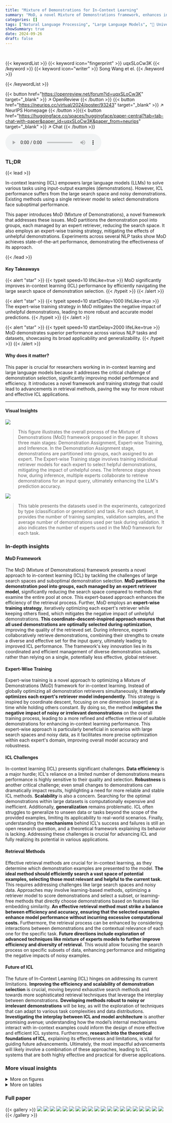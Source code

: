 ```yaml
---
title: "Mixture of Demonstrations for In-Context Learning"
summary: "MoD, a novel Mixture of Demonstrations framework, enhances in-context learning by partitioning demonstration pools and employing expert-wise training, achieving state-of-the-art performance."
categories: []
tags: ["Natural Language Processing", "Large Language Models", "🏢 University of Virginia",]
showSummary: true
date: 2024-09-26
draft: false
---
```


<br>

{{< keywordList >}}
{{< keyword icon="fingerprint" >}} uqxSLoCw3K {{< /keyword >}}
{{< keyword icon="writer" >}} Song Wang et el. {{< /keyword >}}
 
{{< /keywordList >}}

{{< button href="https://openreview.net/forum?id=uqxSLoCw3K" target="_blank" >}}
↗ OpenReview
{{< /button >}}
{{< button href="https://neurips.cc/virtual/2024/poster/93243" target="_blank" >}}
↗ NeurIPS Homepage
{{< /button >}}{{< button href="https://huggingface.co/spaces/huggingface/paper-central?tab=tab-chat-with-paper&paper_id=uqxSLoCw3K&paper_from=neurips" target="_blank" >}}
↗ Chat
{{< /button >}}



<audio controls>
    <source src="https://ai-paper-reviewer.com/uqxSLoCw3K/podcast.wav" type="audio/wav">
    Your browser does not support the audio element.
</audio>


### TL;DR


{{< lead >}}

In-context learning (ICL) empowers large language models (LLMs) to solve various tasks using input-output examples (demonstrations). However, ICL performance suffers from the large search space and noisy demonstrations.  Existing methods using a single retriever model to select demonstrations face suboptimal performance. 

This paper introduces MoD (Mixture of Demonstrations), a novel framework that addresses these issues. MoD partitions the demonstration pool into groups, each managed by an expert retriever, reducing the search space. It also employs an expert-wise training strategy, mitigating the effects of unhelpful demonstrations. Experiments across several NLP tasks show MoD achieves state-of-the-art performance, demonstrating the effectiveness of its approach.

{{< /lead >}}


#### Key Takeaways

{{< alert "star" >}}
{{< typeit speed=10 lifeLike=true >}} MoD significantly improves in-context learning (ICL) performance by efficiently navigating the large search space of demonstration selection. {{< /typeit >}}
{{< /alert >}}

{{< alert "star" >}}
{{< typeit speed=10 startDelay=1000 lifeLike=true >}} The expert-wise training strategy in MoD mitigates the negative impact of unhelpful demonstrations, leading to more robust and accurate model predictions. {{< /typeit >}}
{{< /alert >}}

{{< alert "star" >}}
{{< typeit speed=10 startDelay=2000 lifeLike=true >}} MoD demonstrates superior performance across various NLP tasks and datasets, showcasing its broad applicability and generalizability. {{< /typeit >}}
{{< /alert >}}

#### Why does it matter?
This paper is crucial for researchers working in in-context learning and large language models because it addresses the critical challenge of demonstration selection, significantly improving model performance and efficiency.  It introduces a novel framework and training strategy that could lead to advancements in retrieval methods, paving the way for more robust and effective ICL applications.

------
#### Visual Insights



![](https://ai-paper-reviewer.com/uqxSLoCw3K/figures_3_1.jpg)

> This figure illustrates the overall process of the Mixture of Demonstrations (MoD) framework proposed in the paper. It shows three main stages: Demonstration Assignment, Expert-wise Training, and Inference.  In the Demonstration Assignment stage, demonstrations are partitioned into groups, each assigned to an expert. The Expert-wise Training stage involves training individual retriever models for each expert to select helpful demonstrations, mitigating the impact of unhelpful ones.  The Inference stage shows how, during inference, multiple experts collaborate to retrieve demonstrations for an input query, ultimately enhancing the LLM's prediction accuracy.





![](https://ai-paper-reviewer.com/uqxSLoCw3K/tables_5_1.jpg)

> This table presents the datasets used in the experiments, categorized by type (classification or generation) and task.  For each dataset, it provides the number of training samples, validation samples, and the average number of demonstrations used per task during validation. It also indicates the number of experts used in the MoD framework for each task.





### In-depth insights


#### MoD Framework
The MoD (Mixture of Demonstrations) framework presents a novel approach to in-context learning (ICL) by tackling the challenges of large search spaces and suboptimal demonstration selection.  **MoD partitions the demonstration pool into groups, each managed by an expert retriever model**, significantly reducing the search space compared to methods that examine the entire pool at once.  This expert-based approach enhances the efficiency of the retrieval process.  Further, MoD employs an **expert-wise training strategy**, iteratively optimizing each expert's retriever while keeping others fixed, which mitigates the negative impact of unhelpful demonstrations.  **This coordinate-descent-inspired approach ensures that all used demonstrations are optimally selected during optimization**, improving the quality of the retrieved set.  During inference, experts collaboratively retrieve demonstrations, combining their strengths to create a diverse and effective set for the input query, ultimately leading to improved ICL performance.  The framework's key innovation lies in its coordinated and efficient management of diverse demonstration subsets, rather than relying on a single, potentially less effective, global retriever.

#### Expert-Wise Training
Expert-wise training is a novel approach to optimizing a Mixture of Demonstrations (MoD) framework for in-context learning.  Instead of globally optimizing all demonstration retrievers simultaneously, it **iteratively optimizes each expert's retriever model independently**. This strategy is inspired by coordinate descent, focusing on one dimension (expert) at a time while holding others constant.  By doing so, the method **mitigates the negative impact of noisy or irrelevant demonstrations** on the overall training process, leading to a more refined and effective retrieval of suitable demonstrations for enhancing in-context learning performance.  This expert-wise approach is particularly beneficial in scenarios with large search spaces and noisy data, as it facilitates more precise optimization within each expert's domain, improving overall model accuracy and robustness.

#### ICL Challenges
In-context learning (ICL) presents significant challenges.  **Data efficiency** is a major hurdle; ICL's reliance on a limited number of demonstrations means performance is highly sensitive to their quality and selection.  **Robustness** is another critical challenge; even small changes to demonstrations can dramatically impact results, highlighting a need for more reliable and stable ICL methods. **Scalability** is also a concern.  Searching for the optimal demonstrations within large datasets is computationally expensive and inefficient.  Additionally, **generalization** remains problematic. ICL often struggles to generalize to unseen data or tasks beyond the scope of the provided examples, limiting its applicability to real-world scenarios.  Finally, understanding the **mechanisms** behind ICL's success and failures is still an open research question, and a theoretical framework explaining its behavior is lacking. Addressing these challenges is crucial for advancing ICL and fully realizing its potential in various applications.

#### Retrieval Methods
Effective retrieval methods are crucial for in-context learning, as they determine which demonstration examples are presented to the model.  **The ideal method should efficiently search a vast space of potential examples, selecting those most relevant and helpful to the current task.**  This requires addressing challenges like large search spaces and noisy data.  Approaches may involve learning-based methods, optimizing a retriever model to score demonstrations and select a subset, or learning-free methods that directly choose demonstrations based on features like embedding similarity. **An effective retrieval method must strike a balance between efficiency and accuracy, ensuring that the selected examples enhance model performance without incurring excessive computational costs.**  Furthermore, the retrieval process can be enhanced by considering interactions between demonstrations and the contextual relevance of each one for the specific task.  **Future directions include exploration of advanced techniques like mixture of experts models to further improve efficiency and diversity of retrieval.** This would allow focusing the search process on specific subsets of data, enhancing performance and mitigating the negative impacts of noisy examples.

#### Future of ICL
The future of In-Context Learning (ICL) hinges on addressing its current limitations.  **Improving the efficiency and scalability of demonstration selection** is crucial, moving beyond exhaustive search methods and towards more sophisticated retrieval techniques that leverage the interplay between demonstrations.  **Developing methods robust to noisy or irrelevant demonstrations** will be key, as will the exploration of techniques that can adapt to various task complexities and data distributions.  **Investigating the interplay between ICL and model architecture** is another promising avenue; understanding how the model’s internal mechanisms interact with in-context examples could inform the design of more effective and efficient ICL systems.  Furthermore, **research into the theoretical foundations of ICL**, explaining its effectiveness and limitations, is vital for guiding future advancements. Ultimately, the most impactful advancements will likely involve a combination of these approaches, leading to ICL systems that are both highly effective and practical for diverse applications.


### More visual insights

<details>
<summary>More on figures
</summary>


![](https://ai-paper-reviewer.com/uqxSLoCw3K/figures_7_1.jpg)

> This figure shows the performance gain of the MoD model over the CEIL baseline across four different datasets (SST-5, CMSQA, GeoQ, MTOP) while varying the number of in-context demonstrations.  The x-axis represents the number of in-context demonstrations used, ranging from 4 to 48. The y-axis shows the absolute performance improvement achieved by MoD compared to CEIL.  Each dataset is represented by a different colored line, showing how the performance difference changes as more demonstrations are provided.  The figure visually depicts the impact of varying demonstration numbers on the MoD model's improved accuracy and the differences across various datasets.


![](https://ai-paper-reviewer.com/uqxSLoCw3K/figures_8_1.jpg)

> This figure presents the results of an ablation study conducted to evaluate the impact of two key components of the MoD framework: the mixture-of-experts design and the expert-wise training.  The x-axis represents four different datasets (SST5, CMSQA, GeoQ, MTOP), and the y-axis shows the model performance.  Three bars for each dataset represent the performance of the full MoD model, MoD without the mixture-of-experts design (MoD w/o E), and MoD without expert-wise training (MoD w/o C). The error bars represent standard deviations.  The results visually demonstrate the contributions of each component to the overall performance.


</details>




<details>
<summary>More on tables
</summary>


![](https://ai-paper-reviewer.com/uqxSLoCw3K/tables_6_1.jpg)
> This table presents a comparison of the proposed MoD method against several baselines across various NLP datasets.  It shows the absolute performance improvement of MoD over the CEIL baseline for both classification and generation tasks.  The best results for each dataset are highlighted in bold.

![](https://ai-paper-reviewer.com/uqxSLoCw3K/tables_7_1.jpg)
> This table presents the performance comparison of MoD and other baselines (TopK-BERT, EPR, CEIL) on two compositional datasets: GeoQuery and SMCalFlow-CS.  Each dataset has two subsets: a standard non-compositional set (S) and a compositional set (C) that includes cross-domain examples. The results are reported in terms of absolute performance gains of MoD compared to CEIL, showing MoD's superior performance across all datasets, particularly in the compositional subsets.

![](https://ai-paper-reviewer.com/uqxSLoCw3K/tables_8_1.jpg)
> This table presents the results of a robustness study evaluating the transferability of the MoD framework across different LLMs.  Retriever models trained on one LLM (GPT-Neo and LLAMA-7B) were used to select demonstrations for other LLMs (GPT-Neo, GPT2-XL, LLAMA-7B, and GPT3.5) on four different datasets (SST-5, CMSQA, GeoQ, and MTOP). The table shows the absolute performance gain of MoD over TopK-BERT for each LLM-dataset combination, demonstrating the model's robustness and transferability.

![](https://ai-paper-reviewer.com/uqxSLoCw3K/tables_15_1.jpg)
> This table compares the performance of the proposed MoD framework against several other baselines (both learning-free and learning-based methods) across various datasets encompassing classification and generation tasks.  The table shows the absolute performance improvement of MoD over the CEIL baseline for each dataset and task.  The best performance is highlighted in bold.

![](https://ai-paper-reviewer.com/uqxSLoCw3K/tables_16_1.jpg)
> This table compares the performance of CEIL and MoD models with different numbers of in-context examples (4 and 16) across three datasets (MRPC, SST-5, and MTOP). It demonstrates that MoD consistently outperforms CEIL, even when using fewer examples.

![](https://ai-paper-reviewer.com/uqxSLoCw3K/tables_17_1.jpg)
> This table presents the ablation study results of the MoD framework. By removing the few-shot scoring, the random selection of demonstrations, and the hard negative samples in contrastive learning, the impact of each component in expert-wise training is evaluated. The results show that all three components contribute positively to the overall performance, with the few-shot scoring being the most critical.

![](https://ai-paper-reviewer.com/uqxSLoCw3K/tables_17_2.jpg)
> This table presents the results of an experiment evaluating the transferability of the retriever model trained in the MoD framework.  A retriever model was trained on each of four datasets (SST-5, MNLI, GeoQ, MTOP), and then used to select demonstrations for each of those four datasets. The table shows the absolute performance gain over a baseline model (TopK-BERT) for each dataset-to-dataset transfer.  Positive values indicate improved performance, while negative values show a decline in performance when the model is transferred.

![](https://ai-paper-reviewer.com/uqxSLoCw3K/tables_18_1.jpg)
> This table presents the results of clustering performance using three different embedding models (Sentence-BERT, Arctic-xs, and Arctic-m) on the MRPC dataset. The metrics used for evaluation are Silhouette Score, Davies-Bouldin Index, Dunn Index, and Accuracy.  The table helps to assess the impact of the choice of embedding model on the quality of the resulting clusters, and ultimately on the overall classification accuracy.

![](https://ai-paper-reviewer.com/uqxSLoCw3K/tables_18_2.jpg)
> This table presents the results of experiments comparing the performance of EPR and MoD using different retriever models (BERT-base, RoBERTa, and DeBERTa) on four datasets: SST-5, CMSQA, GeoQ, and MTOP. The results show that MoD consistently outperforms EPR across all models, highlighting the benefit of the MoD framework.

![](https://ai-paper-reviewer.com/uqxSLoCw3K/tables_18_3.jpg)
> This table presents the results of experiments conducted to evaluate the effect of varying the number of top-K demonstrations retrieved by each expert (K) and the number of candidate demonstrations considered for scoring (K) within the MoD framework. The results demonstrate the impact of these hyperparameters on model performance across different datasets.

![](https://ai-paper-reviewer.com/uqxSLoCw3K/tables_19_1.jpg)
> This table presents the ablation study results on the effect of varying the number of hard negative samples in the contrastive learning loss during the expert-wise training of the MoD framework.  The results show that using a moderate number of hard negative samples, around 5, yields the best performance across four datasets (SST-5, CMSQA, GeoQ, and MTOP). Increasing the number of hard negatives beyond this optimal point leads to a decline in performance.

</details>




### Full paper

{{< gallery >}}
<img src="https://ai-paper-reviewer.com/uqxSLoCw3K/1.png" class="grid-w50 md:grid-w33 xl:grid-w25" />
<img src="https://ai-paper-reviewer.com/uqxSLoCw3K/2.png" class="grid-w50 md:grid-w33 xl:grid-w25" />
<img src="https://ai-paper-reviewer.com/uqxSLoCw3K/3.png" class="grid-w50 md:grid-w33 xl:grid-w25" />
<img src="https://ai-paper-reviewer.com/uqxSLoCw3K/4.png" class="grid-w50 md:grid-w33 xl:grid-w25" />
<img src="https://ai-paper-reviewer.com/uqxSLoCw3K/5.png" class="grid-w50 md:grid-w33 xl:grid-w25" />
<img src="https://ai-paper-reviewer.com/uqxSLoCw3K/6.png" class="grid-w50 md:grid-w33 xl:grid-w25" />
<img src="https://ai-paper-reviewer.com/uqxSLoCw3K/7.png" class="grid-w50 md:grid-w33 xl:grid-w25" />
<img src="https://ai-paper-reviewer.com/uqxSLoCw3K/8.png" class="grid-w50 md:grid-w33 xl:grid-w25" />
<img src="https://ai-paper-reviewer.com/uqxSLoCw3K/9.png" class="grid-w50 md:grid-w33 xl:grid-w25" />
<img src="https://ai-paper-reviewer.com/uqxSLoCw3K/10.png" class="grid-w50 md:grid-w33 xl:grid-w25" />
<img src="https://ai-paper-reviewer.com/uqxSLoCw3K/11.png" class="grid-w50 md:grid-w33 xl:grid-w25" />
<img src="https://ai-paper-reviewer.com/uqxSLoCw3K/12.png" class="grid-w50 md:grid-w33 xl:grid-w25" />
<img src="https://ai-paper-reviewer.com/uqxSLoCw3K/13.png" class="grid-w50 md:grid-w33 xl:grid-w25" />
<img src="https://ai-paper-reviewer.com/uqxSLoCw3K/14.png" class="grid-w50 md:grid-w33 xl:grid-w25" />
<img src="https://ai-paper-reviewer.com/uqxSLoCw3K/15.png" class="grid-w50 md:grid-w33 xl:grid-w25" />
<img src="https://ai-paper-reviewer.com/uqxSLoCw3K/16.png" class="grid-w50 md:grid-w33 xl:grid-w25" />
<img src="https://ai-paper-reviewer.com/uqxSLoCw3K/17.png" class="grid-w50 md:grid-w33 xl:grid-w25" />
<img src="https://ai-paper-reviewer.com/uqxSLoCw3K/18.png" class="grid-w50 md:grid-w33 xl:grid-w25" />
<img src="https://ai-paper-reviewer.com/uqxSLoCw3K/19.png" class="grid-w50 md:grid-w33 xl:grid-w25" />
<img src="https://ai-paper-reviewer.com/uqxSLoCw3K/20.png" class="grid-w50 md:grid-w33 xl:grid-w25" />
{{< /gallery >}}